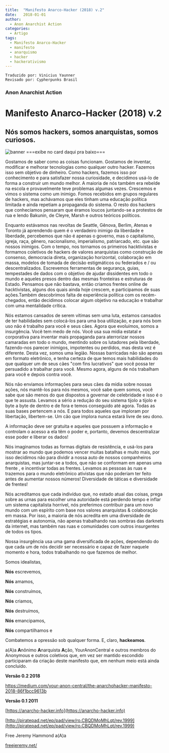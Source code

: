 ```yaml
---
title:  "Manifesto Anarco-Hacker (2018) v.2"
date:   2018-01-01
author:
  - Anon Anarchist Action
categories:
  - Artigo
tags:
  - Manifesto Anarco-Hacker  
  - manifesto
  - anarquismo
  - hacker
  - hackerativismo
---
```

```
Traduzido por: Vinicius Yaunner
Revisado por: Cypherpunks Brasil
```

### Anon Anarchist Action

# Manifesto Anarco-Hacker (2018) v.2

## Nós somos hackers, somos anarquistas, somos curiosos.

![banner](https://theanarchistlibrary.org/library/a-m-anarchohacker-manifesto-2018-2.png)
===exibe no card daqui pra baixo===

Gostamos de saber como as coisas funcionam. Gostamos de inventar, modificar e melhorar tecnologias como qualquer outro hacker. Fazemos isso sem objetivo de dinheiro. Como hackers, fazemos isso por conhecimento e para satisfazer nossa curiosidade, e decidimos usá-lo de forma a construir um mundo melhor. A maioria de nós também era rebelde na escola e provavelmente teve problemas algumas vezes. Crescemos e vimos o sistema como um inimigo. Fomos recebidos em grupos regulares de hackers, mas achávamos que eles tinham uma educação política limitada e ainda repetiam a propaganda do sistema. O resto dos hackers que conhecíamos pensaram que éramos loucos juntando-se a protestos de rua e lendo Bakunin, de Cleyre, Marsh e outros teóricos políticos.

Enquanto estávamos nas revoltas de Seattle, Gênova, Berlim, Atenas e Toronto já aprendendo quem é o verdadeiro inimigo da liberdade e liberdade, percebemos que não é apenas o governo, mas o capitalismo, igreja, raça, gênero, nacionalismo, imperialismo, patriarcado, etc. que são nossos inimigos. Com o tempo, nos tornamos os primeiros hacktivistas e formamos coletivos de hackers de valores anarquistas como construção de consenso, democracia direta, organização horizontal, colaboração em massa, modelos de tomada de decisão estigmáticos ou federados e / ou descentralizados. Escrevemos ferramentas de segurança, guias, tempestades de dados com o objetivo de ajudar dissidentes em todo o mundo e aqueles presos dentro das mesmas fronteiras e estruturas de Estado. Pensamos que não bastava, então criamos frentes online de hacktivistas, alguns dos quais ainda hoje crescem, e participamos de suas ações.Também descobrimos falta de experiência política com os recém-chegados, então decidimos colocar algum objetivo na educação e trabalhar com uma mentalidade crítica.

Nós estamos cansados de serem vítimas sem uma luta, estamos cansados de ter habilidades sem colocá-los para uma boa utilização, e para nós bom uso não é trabalho para você e seus cães. Agora que evoluímos, somos a insurgência. Você tem medo de nós. Você usa sua mídia estatal e corporativa para inventar mais propaganda para aterrorizar nossos camaradas em todo o mundo, mentindo sobre os lutadores pela liberdade, fazendo-nos parecer inimigos, impotentes ou perdidos, mas desta vez é diferente. Desta vez, somos uma legião. Nossas barricadas não são apenas em formato eletrônico, e tenha certeza de que temos mais habilidades do que qualquer um de seus cães "com fins lucrativos" que você possa ter persuadido a trabalhar para você. Mesmo agora, alguns de nós trabalham para você e depois contra você.

Nós não enviamos informações para seus cães da mídia sobre nossas ações, nós mantê-los para nós mesmos, você sabe quem somos, você sabe que são menos do que dispostos a governar de celebridade e isso é o que te assusta. Levamos a sério a redução do seu sistema tijolo a tijolo e byte a byte de dentro e de fora e temos conseguido até agora. Todas as suas bases pertencem a nós. E para todos aqueles que imploram por libertação, libertem-se. Um cão que implora nunca estará livre de seu dono.

A informação deve ser gratuita e aqueles que possuem a informação e controlam o acesso a ela têm o poder e, portanto, devemos descentralizar esse poder e liberar os dados!

Nós imaginamos todas as formas digitais de resistência, e usá-los para mostrar ao mundo que podemos vencer muitas batalhas e muito mais, por isso decidimos não para dividir a nossa auto de nossos companheiros anarquistas, mas juntar-se a todos, que não se conformam em apenas uma frente , e incentivar todas as frentes. Levamos as pessoas às ruas e trazemos para o mundo eletrônico ativistas que não poderiam ter feito antes de aumentar nossos números! Diversidade de táticas e diversidade de frentes!

Nós acreditamos que cada indivíduo que, no estado atual das coisas, prega sobre as urnas para escolher uma autoridade está perdendo tempo e inflar um sistema capitalista horrível, nós preferimos contribuir para um novo mundo com um espírito com base nos valores anarquistas & colaboração em massa. Por isso, a maioria de nós acredita em uma diversidade de estratégias e autonomia, não apenas trabalhando nas sombras das darknets da internet, mas também nas ruas e comunidades com outros insurgentes de todos os tipos.

Nossa insurgência usa uma gama diversificada de ações, dependendo do que cada um de nós decidir ser necessário e capaz de fazer naquele momento e hora, todos trabalhando no que fazemos de melhor.

Somos idealistas,

**Nós** escrevemos,

**Nós** amamos,

**Nós** construímos,

**Nós** criamos,

**Nós** destruímos,

**Nós** emancipamos,

**Nós** compartilhamos e

Combatemos a opressão sob qualquer forma. E, claro, **hackeamos**.

a(A)a **A**nônimo **A**narquista **A**ção, YourAnonCentral e outros membros do Anonymous e outros coletivos que, em vez ser mantido escondido participaram da criação deste manifesto que, em nenhum meio está ainda concluído.

**Versão 0.2 2018**

https://medium.com/your-anon-central/the-anarchohacker-manifesto-2018-86f1bcc9613b

**Versão 0.1 2011**

[https://anarcho-hacker.info](https://anarcho-hacker.info)

[http://piratepad.net/ep/pad/view/ro.CBQDMoMhLqt/rev.1999](http://piratepad.net/ep/pad/view/ro.CBQDMoMhLqt/rev.1999)

Free Jeremy Hammond a(A)a

[freejeremy.net/](freejeremy.net/)
